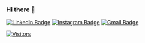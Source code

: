 ### Hi there 👋

[![Linkedin Badge](https://img.shields.io/badge/-LinkedIn-blue?style=flat-square&logo=Linkedin&logoColor=white&link=https://www.linkedin.com/in/gabriel-padilha/)](https://www.linkedin.com/in/gabriel-padilha/)
[![Instagram Badge](https://img.shields.io/badge/-Instagram-red?style=flat-square&logo=Instagram&logoColor=white&link=https://www.instagram.com/gabriel.padilh4/)](https://www.instagram.com/gabriel.padilh4/)
[![Gmail Badge](https://img.shields.io/badge/-Gmail-c14438?style=flat-square&logo=Gmail&logoColor=white&link=mailto:gabrielpadilhasantos@gmail.com)](mailto:gabrielpadilhasantos@gmail.com)

[![Visitors](https://visitor-badge.glitch.me/badge?page_id=gabrielpadilh4)](https://github.com/gabrielpadilh4)





